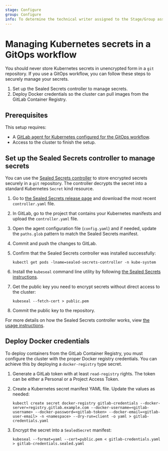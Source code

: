 ```yaml
---
stage: Configure
group: Configure
info: To determine the technical writer assigned to the Stage/Group associated with this page, see https://about.gitlab.com/handbook/product/ux/technical-writing/#assignments
---
```


# Managing Kubernetes secrets in a GitOps workflow

You should never store Kubernetes secrets in unencrypted form in a `git` repository. If you use a GitOps workflow, you can follow these steps to securely manage your secrets.

1. Set up the Sealed Secrets controller to manage secrets.
1. Deploy Docker credentials so the cluster can pull images from the GitLab Container Registry.

## Prerequisites

This setup requires:

- A [GitLab agent for Kubernetes configured for the GitOps workflow](../gitops.md).
- Access to the cluster to finish the setup.

## Set up the Sealed Secrets controller to manage secrets

You can use the [Sealed Secrets controller](https://github.com/bitnami-labs/sealed-secrets) to store encrypted secrets securely in a `git` repository. The controller decrypts the secret into a standard Kubernetes `Secret` kind resource.

1. Go to [the Sealed Secrets release page](https://github.com/bitnami-labs/sealed-secrets/releases) and download the most recent `controller.yaml` file.
1. In GitLab, go to the project that contains your Kubernetes manifests and upload the `controller.yaml` file.
1. Open the agent configuration file (`config.yaml`) and if needed, update the `paths.glob` pattern to match the Sealed Secrets manifest.
1. Commit and push the changes to GitLab.
1. Confirm that the Sealed Secrets controller was installed successfully:

   ```shell
   kubectl get pods -lname=sealed-secrets-controller -n kube-system
   ```

1. Install the `kubeseal` command line utility by following [the Sealed Secrets instructions](https://github.com/bitnami-labs/sealed-secrets#homebrew).
1. Get the public key you need to encrypt secrets without direct access to the cluster:

   ```shell
   kubeseal --fetch-cert > public.pem
   ```

1. Commit the public key to the repository.

For more details on how the Sealed Secrets controller works, view [the usage instructions](https://github.com/bitnami-labs/sealed-secrets/blob/main/README.md#usage).

## Deploy Docker credentials

To deploy containers from the GitLab Container Registry, you must configure the cluster with the proper Docker registry credentials. You can achieve this by deploying a `docker-registry` type secret.

1. Generate a GitLab token with at least `read-registry` rights. The token can be either a Personal or a Project Access Token.
1. Create a Kubernetes secret manifest YAML file. Update the values as needed:

    ```shell
    kubectl create secret docker-registry gitlab-credentials --docker-server=registry.gitlab.example.com --docker-username=<gitlab-username> --docker-password=<gitlab-token> --docker-email=<gitlab-user-email> -n <namespace> --dry-run=client -o yaml > gitlab-credentials.yaml
    ```

1. Encrypt the secret into a `SealedSecret` manifest:

   ```shell
   kubeseal --format=yaml --cert=public.pem < gitlab-credentials.yaml > gitlab-credentials.sealed.yaml
   ```
